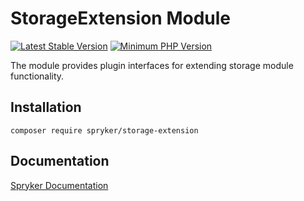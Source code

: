# StorageExtension Module
[![Latest Stable Version](https://poser.pugx.org/spryker/storage-extension/v/stable.svg)](https://packagist.org/packages/spryker/storage-extension)
[![Minimum PHP Version](https://img.shields.io/badge/php-%3E%3D%208.3-8892BF.svg)](https://php.net/)

The module provides plugin interfaces for extending storage module functionality.

## Installation

```
composer require spryker/storage-extension
```

## Documentation

[Spryker Documentation](https://docs.spryker.com)
